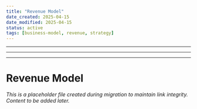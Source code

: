 ```yaml
---
title: "Revenue Model"
date_created: 2025-04-15
date_modified: 2025-04-15
status: active
tags: [business-model, revenue, strategy]
---
```


---

---

---

# Revenue Model

*This is a placeholder file created during migration to maintain link integrity. Content to be added later.*

